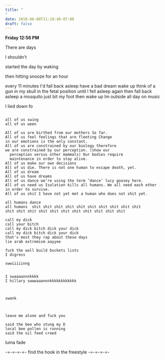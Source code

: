 ```yaml
---
title: "
"
date: 2018-06-08T11:18:48-07:00
draft: false
---
```


**Friday 12:56 PM**

There are days


I shouldn't


started the day by waking

then hitting snooze for an hour

every 11 minutes I'd fall back asleep have a bad dream wake up think of a gun in my skull in the fetal position until I fell asleep again then fall back asleep a mosquito just bit my foot then wake up Im outside all day on music

I lied down fo


```

all of us swing
all of us ween

All of us are birthed from our mothers So far.
All of us feel feelings that are fleeting Change
in our emotions is the only constant.
All of us are constrained by our biology therefore
we are constrained by our perception. (show our
  perception versus other mammals) Our bodies require
  maintenance in order to stay alive.
All of us make our own decisions
All of us die. There is not one human to escape death, yet.
All of us dream
All of us have dreams
All of us dance we’re using the term ‘dance’ lucy goosey here.
All of us need us Isolation kills all humans. We all need each other in order to survive.
All of us shit I have not yet met a human who does not shit yet.

all humans dance
all humans  shit shit shit shit shit shit shit shit shit shit
shit shit shit shit shit shit shit shit shit shit shit

call my dick
call your bitch
call my dick bitch dick your dick
call my dick bitch dick your dick
that's most they rap about these days
lie arab extremism aayyee

fuck the wall build buckets lists
I digress

swwiiiiinng  


I swaaaannnkkkk
I hillary swwwaaannnkkkkkkkkkkkk



swank



leave me alone and fuck you

said the bee who stung my D
local bee pollen is running
said the oil feed creed
```





luma fade




-=-=-=-=-
find the hook in the freestyle
-=-=-=-=-
